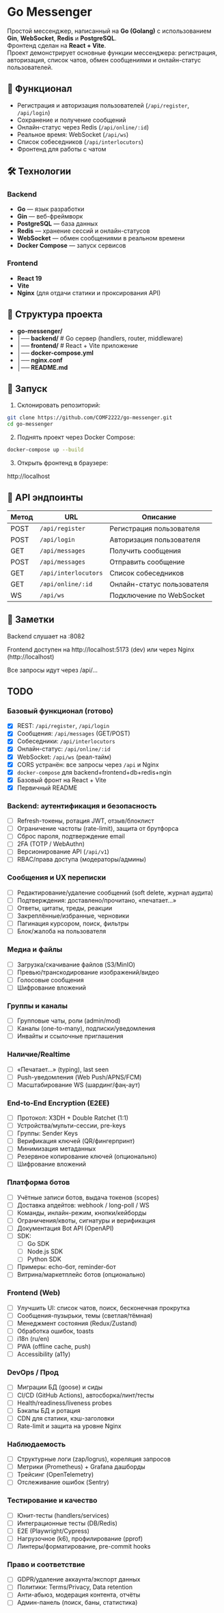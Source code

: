 # Go Messenger

Простой мессенджер, написанный на **Go (Golang)** с использованием **Gin**, **WebSocket**, **Redis** и **PostgreSQL**.  
Фронтенд сделан на **React + Vite**.  
Проект демонстрирует основные функции мессенджера: регистрация, авторизация, список чатов, обмен сообщениями и онлайн-статус пользователей.

## 🚀 Функционал

- Регистрация и авторизация пользователей (`/api/register`, `/api/login`)  
- Сохранение и получение сообщений  
- Онлайн-статус через Redis (`/api/online/:id`)  
- Реальное время: WebSocket (`/api/ws`)  
- Список собеседников (`/api/interlocutors`)  
- Фронтенд для работы с чатом  

## 🛠️ Технологии

### Backend
- **Go** — язык разработки  
- **Gin** — веб-фреймворк  
- **PostgreSQL** — база данных  
- **Redis** — хранение сессий и онлайн-статусов  
- **WebSocket** — обмен сообщениями в реальном времени  
- **Docker Compose** — запуск сервисов  

### Frontend
- **React 19**  
- **Vite**  
- **Nginx** (для отдачи статики и проксирования API)  

## 📂 Структура проекта

- **go-messenger/**
- **│── backend/** # Go сервер (handlers, router, middleware)
- **│── frontend/** # React + Vite приложение
- **│── docker-compose.yml**
- **│── nginx.conf**
- **│── README.md**


## 🔧 Запуск

1. Склонировать репозиторий:

```bash
git clone https://github.com/COMF2222/go-messenger.git
cd go-messenger
```

2. Поднять проект через Docker Compose:
```bash
docker-compose up --build
```

3. Открыть фронтенд в браузере:

http://localhost

## 🔑 API эндпоинты
| Метод | URL                 | Описание                    |
|-------|----------------------|-----------------------------|
| POST  | `/api/register`      | Регистрация пользователя    |
| POST  | `/api/login`         | Авторизация пользователя    |
| GET   | `/api/messages`      | Получить сообщения          |
| POST  | `/api/messages`      | Отправить сообщение         |
| GET   | `/api/interlocutors` | Список собеседников         |
| GET   | `/api/online/:id`    | Онлайн-статус пользователя |
| WS    | `/api/ws`            | Подключение по WebSocket    |

## 📌 Заметки

Backend слушает на :8082

Frontend доступен на http://localhost:5173 (dev) или через Nginx (http://localhost)

Все запросы идут через /api/...

## TODO

### Базовый функционал (готово)
- [x] REST: `/api/register`, `/api/login`
- [x] Сообщения: `/api/messages` (GET/POST)
- [x] Собеседники: `/api/interlocutors`
- [x] Онлайн-статус: `/api/online/:id`
- [x] WebSocket: `/api/ws` (реал-тайм)
- [x] CORS устранён: все запросы через `/api` и Nginx
- [x] `docker-compose` для backend+frontend+db+redis+ngin
- [x] Базовый фронт на React + Vite
- [x] Первичный README

### Backend: аутентификация и безопасность
- [ ] Refresh-токены, ротация JWT, отзыв/блоклист
- [ ] Ограничение частоты (rate-limit), защита от брутфорса
- [ ] Сброс пароля, подтверждение email
- [ ] 2FA (TOTP / WebAuthn)
- [ ] Версионирование API (`/api/v1`)
- [ ] RBAC/права доступа (модераторы/админы)

### Сообщения и UX переписки
- [ ] Редактирование/удаление сообщений (soft delete, журнал аудита)
- [ ] Подтверждения: доставлено/прочитано, «печатает…»
- [ ] Ответы, цитаты, треды, реакции
- [ ] Закреплённые/избранные, черновики
- [ ] Пагинация курсором, поиск, фильтры
- [ ] Блок/жалоба на пользователя

### Медиа и файлы
- [ ] Загрузка/скачивание файлов (S3/MinIO)
- [ ] Превью/транскодирование изображений/видео
- [ ] Голосовые сообщения
- [ ] Шифрование вложений

### Группы и каналы
- [ ] Групповые чаты, роли (admin/mod)
- [ ] Каналы (one-to-many), подписки/уведомления
- [ ] Инвайты и ссылочные приглашения

### Наличие/Realtime
- [ ] «Печатает…» (typing), last seen
- [ ] Push-уведомления (Web Push/APNS/FCM)
- [ ] Масштабирование WS (шардинг/фаң-аут)

### End-to-End Encryption (E2EE)
- [ ] Протокол: X3DH + Double Ratchet (1:1)
- [ ] Устройства/мульти-сессии, pre-keys
- [ ] Группы: Sender Keys
- [ ] Верификация ключей (QR/фингерпринт)
- [ ] Минимизация метаданных
- [ ] Резервное копирование ключей (опционально)
- [ ] Шифрование вложений

### Платформа ботов
- [ ] Учётные записи ботов, выдача токенов (scopes)
- [ ] Доставка апдейтов: webhook / long-poll / WS
- [ ] Команды, инлайн-режим, кнопки/кейборды
- [ ] Ограничения/квоты, сигнатуры и верификация
- [ ] Документация Bot API (OpenAPI)
- [ ] SDK:
  - [ ] Go SDK
  - [ ] Node.js SDK
  - [ ] Python SDK
- [ ] Примеры: echo-бот, reminder-бот
- [ ] Витрина/маркетплейс ботов (опционально)

### Frontend (Web)
- [ ] Улучшить UI: список чатов, поиск, бесконечная прокрутка
- [ ] Сообщения-пузырьки, темы (светлая/тёмная)
- [ ] Менеджмент состояния (Redux/Zustand)
- [ ] Обработка ошибок, toasts
- [ ] i18n (ru/en)
- [ ] PWA (offline cache, push)
- [ ] Accessibility (a11y)

### DevOps / Прод
- [ ] Миграции БД (goose) и сиды
- [ ] CI/CD (GitHub Actions), автосборка/линт/тесты
- [ ] Health/readiness/liveness probes
- [ ] Бэкапы БД и ротация
- [ ] CDN для статики, кэш-заголовки
- [ ] Rate-limit и защита на уровне Nginx

### Наблюдаемость
- [ ] Структурные логи (zap/logrus), кореляция запросов
- [ ] Метрики (Prometheus) + Grafana дашборды
- [ ] Трейсинг (OpenTelemetry)
- [ ] Отслеживание ошибок (Sentry)

### Тестирование и качество
- [ ] Юнит-тесты (handlers/services)
- [ ] Интеграционные тесты (DB/Redis)
- [ ] E2E (Playwright/Cypress)
- [ ] Нагрузочное (k6), профилирование (pprof)
- [ ] Линтеры/форматирование, pre-commit hooks

### Право и соответствие
- [ ] GDPR/удаление аккаунта/экспорт данных
- [ ] Политики: Terms/Privacy, Data retention
- [ ] Анти-абьюз, модерация контента, отчёты
- [ ] Админ-панель (поиск, баны, статистика)

